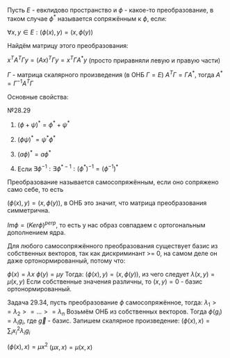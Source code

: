Пусть $E$ - евклидово пространство и $\phi$ - какое-то преобразование, в таком случае $\phi^*$ называется сопряжённым к $\phi$, если:

$\forall x, y \in E : (\phi(x), y) = (x, \phi(y))$

Найдём матрицу этого преобразования:

$x^TA^T\Gamma y = (Ax)^T\Gamma y = x^T\Gamma A^* y$ (просто приравняли левую и правую части)

$\Gamma$ - матрица скалярного произведения (в ОНБ $\Gamma = E$)
$A^T\Gamma = \Gamma A^*$, тогда $A^* = \Gamma^{-1}A^T\Gamma$

Основные свойства:

$№28.29$

1) $(\phi + \psi)^* = \phi^* + \psi^*$

2) $(\phi\psi)^* = \psi^*\phi^*$

3) $(a\phi)^* = a\phi^*$

4) Если $\exists \phi^{-1} : \exists \phi^{*-1} : (\phi^*)^{-1} = (\phi^{-1})^*$

Преобразование называется самосопряжённым, если оно сопряжено само себе, то есть

$(\phi(x), y) = (x, \phi(y))$, в ОНБ это значит, что матрица преобразования симметрична.

$Im \phi = (Ker \phi)^{perp}$, то есть у нас образ совпадаем с ортогональным дополнением ядра.

Для любого самосопряжённого преобразования существует базис из собственных векторов, так как дискриминант >= 0, на самом деле он даже ортонормированный, потому что:

$\phi(x) = \lambda x$
$\phi(y) = \mu y$
Тогда: $(\phi(x), y) = (x, \phi(y))$, из чего следует $\lambda(x, y) = \mu(x, y)$
Если собственные значения различны, то $(x, y) = 0$ - базис ортонормированный.

Задача $29.34$, пусть преобразование $\phi$ самосопряжённое, тогда:
$\lambda_1 >= \lambda_2 >= ... >= \lambda_n$
Возьмём ОНБ из собственных векторов.
Тогда $\phi(g_i) = \lambda_i g_i$, где $\vec g$ - базис.
Запишем скалярное произведение:
$(\phi(x), x) = \sum_i x_i^2\lambda_ig_i$

$(\phi(x), x) = \mu x^2$
$(\mu x, x) = \mu (x, x)$

























